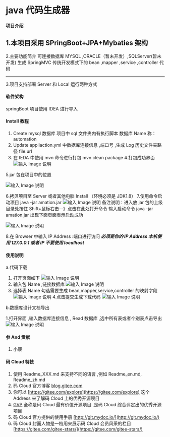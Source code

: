 # java 代码生成器

#### 项目介绍

## 1.本项目采用 SPringBoot+JPA+Mybaties 架构

2.主要功能简介
可连接数据库 MYSQL ,ORACLE（暂未开发）,SQLServer(暂未开发)
生成 SpringMVC 传统开发模式下的 bean ,mapper ,service ,controller 代码

---

3.项目支持部署 Server 和 Local 运行两种方式

#### 软件架构

springBoot 项目使用 IDEA 进行导入

#### Install 教程

1. Create mysql 数据库 项目中 sql 文件夹内有执行脚本 数据库 Name 称：automation
2. Update appliaction.yml 中数据库连接信息 ,端口号 ,生成 Log 历史文件夹路径 file.url
3. 在 IEDA 中使用 mvn 命令进行打包 mvn clean package 4.打包成功界面
   ![输入 Image 说明](https://gitee.com/uploads/images/2018/0604/091444_e22a15bd_424304.png "1.png")

5.jar 包在项目中的位置

![输入 Image 说明](https://gitee.com/uploads/images/2018/0604/091539_b5066fb2_424304.png "屏幕截图.png")

6.拷贝项目至 Server 或者其他电脑 Install （环境必须是 JDK1.8） 7.使用命令启动项目 java -jar amation.jar
![输入 Image 说明](https://gitee.com/uploads/images/2018/0604/091816_88d3becd_424304.png "屏幕截图.png")
备注说明：进入放 jar 包的上级目录处按住 Shift+鼠标右击--》点击在此处打开命令 输入启动命令 java -jar amation.jar 出现下面页面表示启动成功

![输入 Image 说明](https://gitee.com/uploads/images/2018/0604/092022_146c2dc3_424304.png "屏幕截图.png")

8.在 Browser 中输入 IP Address :端口进行访问
**_必须是你的 IP Address 本机使用 127.0.0.1 或者 IP 不要使用 localhost_**

#### 使用说明

a.代码下载

1. 打开页面如下
   ![输入 Image 说明](https://gitee.com/uploads/images/2018/0604/092306_5dc77fc0_424304.png "屏幕截图.png")
2. 输入包 Name ,链接数据库
   ![输入 Image 说明](https://gitee.com/uploads/images/2018/0604/092606_71d87a43_424304.png "屏幕截图.png")
3. 选择表 Name 勾选需要生成 bean,mapper,service,controller 的映射字段
   ![输入 Image 说明](https://images.gitee.com/uploads/images/2019/0211/093031_aab2f72f_424304.png "屏幕截图.png") 4.点击提交生成下载代码
   ![输入 Image 说明](https://images.gitee.com/uploads/images/2019/0211/093524_11d879b5_424304.png "屏幕截图.png")

b.数据库设计文档导出

1.打开界面 ,输入数据库连接信息 , Read 数据库 ,选中所有表或者个别表点击导出
![输入 Image 说明](https://images.gitee.com/uploads/images/2019/0211/093805_3aa9fe94_424304.png "屏幕截图.png")

#### 参 And 贡献

1. 小康

#### 码 Cloud 特技

1. 使用 Readme_XXX.md 来支持不同的语言 ,例如 Readme_en.md, Readme_zh.md
2. 码 Cloud 官方博客 [blog.gitee.com](https://blog.gitee.com)
3. 你可以 [https://gitee.com/explore](https://gitee.com/explore) 这个 Address 来了解码 Cloud 上的优秀开源项目
4. [GVP](https://gitee.com/gvp) 全称是码 Cloud 最有价值开源项目 ,是码 Cloud 综合评定出的优秀开源项目
5. 码 Cloud 官方提供的使用手册 [http://git.mydoc.io/](http://git.mydoc.io/)
6. 码 Cloud 封面人物是一档用来展示码 Cloud 会员风采的栏目 [https://gitee.com/gitee-stars/](https://gitee.com/gitee-stars/)
